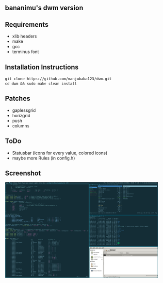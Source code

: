 bananimu's dwm version
----------------------

Requirements
------------
- xlib headers
- make
- gcc
- terminus font

Installation Instructions
-------------------------
    git clone https://github.com/manjubaba123/dwm.git
    cd dwm && sudo make clean install

Patches
-------
- gaplessgrid
- horizgrid
- push
- columns

ToDo
----
- Statusbar (icons for every value, colored icons)
- maybe more Rules (in config.h)

Screenshot
----------
![dwm screenshot](screenshot.png?raw=true)
